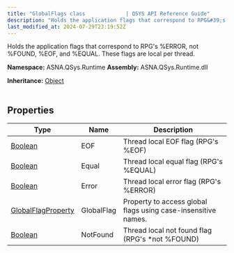 ```yaml
---
title: "GlobalFlags class             | QSYS API Reference Guide"
description: "Holds the application flags that correspond to RPG&#39;s %ERROR, not %FOUND, %EOF, and %EQUAL. These flags are local per thread. "
last_modified_at: 2024-07-29T23:19:52Z
---
```


Holds the application flags that correspond to RPG's %ERROR, not %FOUND, %EOF, and %EQUAL. These flags are local per thread.

**Namespace:** ASNA.QSys.Runtime
**Assembly:** ASNA.QSys.Runtime.dll

**Inheritance:** [Object](https://docs.microsoft.com/en-us/dotnet/api/system.object)
<br>
<br>

## Properties

| Type | Name | Description
| --- | --- | --- 
| [Boolean](https://docs.microsoft.com/en-us/dotnet/api/system.boolean) | EOF | Thread local EOF flag (RPG's %EOF) |
| [Boolean](https://docs.microsoft.com/en-us/dotnet/api/system.boolean) | Equal | Thread local equal flag (RPG's %EQUAL) |
| [Boolean](https://docs.microsoft.com/en-us/dotnet/api/system.boolean) | Error | Thread local error flag (RPG's %ERROR) |
| [GlobalFlagProperty](/reference/runtime/qsys-runtime/global-flag-property.html) | GlobalFlag | Property to access global flags using case-insensitive names. |
| [Boolean](https://docs.microsoft.com/en-us/dotnet/api/system.boolean) | NotFound | Thread local not found flag (RPG's *not %FOUND) |
